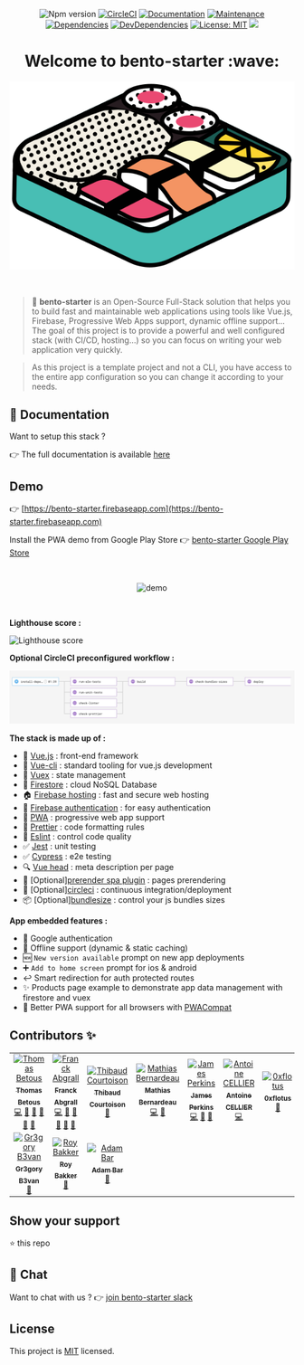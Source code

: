 <p align="center">
<img src="https://img.shields.io/badge/version-1.0.0-blue.svg?cacheSeconds=2592000" alt="Npm version" target="_blank" />
<a href="https://circleci.com/gh/kefranabg/bento-starter/tree/master"><img alt="CircleCI" src="https://circleci.com/gh/kefranabg/bento-starter/tree/master.svg?style=svg&circle-token=f311e2320782a12321a769faa2ef1d3cdf5e1a10" target="_blank" /></a>
<a href="https://bento-starter.netlify.com/"><img alt="Documentation" src="https://img.shields.io/badge/documentation-yes-brightgreen.svg" target="_blank" /></a>
<a href="https://gitHub.com/kefranabg/bento-starter/graphs/commit-activity"><img alt="Maintenance" src="https://img.shields.io/badge/Maintained%3F-yes-green.svg" target="_blank" /></a>
<a href="https://david-dm.org/kefranabg/bento-starter"><img alt="Dependencies" src="https://img.shields.io/david/kefranabg/bento-starter.svg" target="_blank" /></a>
<a href="https://david-dm.org/kefranabg/bento-starter?type=dev"><img alt="DevDependencies" src="https://img.shields.io/david/dev/kefranabg/bento-starter.svg" target="_blank" /></a>
<a href="https://github.com/kefranabg/bento-starter/blob/master/LICENSE"><img alt="License: MIT" src="https://img.shields.io/badge/License-MIT-yellow.svg" target="_blank" /></a>
<a href="https://join.slack.com/t/bento-starter/shared_invite/enQtNjE5OTI5MzQyMTE3LTVjYjM3YjMzMGQ4NjgzYzY5YWMwNDkyY2VmMzg4ODg0OTkwZDRhMzg3OWU0MGY1MGYwMmVjYThiMmU2YzBjODY" target="_blank"><img src="https://home-assistant.io/images/supported_brands/slack.png" height="20px" /></a> 
</p>

<h1 align="center">Welcome to bento-starter :wave:</h1>

<p align="center">
  <img src="https://raw.githubusercontent.com/kefranabg/bento-starter/master/src/assets/img/bento-starter.svg?sanitize=true" alt="Bento-starter"/>
</p>

<br />

> :bento: **bento-starter** is an Open-Source Full-Stack solution that helps you to build fast and maintainable web applications using tools like Vue.js, Firebase, Progressive Web Apps support, dynamic offline support... The goal of this project is to provide a powerful and well configured stack (with CI/CD, hosting...) so you can focus on writing your web application very quickly.

> As this project is a template project and not a CLI, you have access to the entire app configuration so you can change it according to your needs.

## :book: Documentation

Want to setup this stack ?

:point_right: The full documentation is available [here](https://bento-starter.netlify.com/)

## Demo

:point_right: [https://bento-starter.firebaseapp.com](https://bento-starter.firebaseapp.com)

Install the PWA demo from Google Play Store :point_right: [bento-starter Google Play Store](https://play.google.com/store/apps/details?id=com.bentostarter.bentostarterdemo)

<br />

<p align="center">
  <img src="https://user-images.githubusercontent.com/9840435/56022522-30ba0980-5d0c-11e9-8c61-23a9f91a926f.gif" alt="demo"/>
</p>

<br />

**Lighthouse score :**

![Lighthouse score](https://raw.githubusercontent.com/kefranabg/bento-starter/master/resources/lighthouse-score-report.jpg)

**Optional CircleCI preconfigured workflow :**

![CI Workflow](https://raw.githubusercontent.com/kefranabg/bento-starter/master/resources/ci-workflow.jpg)

**The stack is made up of :**

- :metal: [Vue.js](https://vuejs.org/) : front-end framework
- :wrench: [Vue-cli](https://cli.vuejs.org/) : standard tooling for vue.js development
- :repeat: [Vuex](https://vuex.vuejs.org/) : state management
- :floppy_disk: [Firestore](https://firebase.google.com/products/firestore/) : cloud NoSQL Database
- :house: [Firebase hosting](https://firebase.google.com/products/hosting/) : fast and secure web hosting
- :bust_in_silhouette: [Firebase authentication](https://firebase.google.com/products/firestore/) : for easy authentication
- :iphone: [PWA](https://www.npmjs.com/package/@vue/cli-plugin-pwa) : progressive web app support
- :lipstick: [Prettier](https://prettier.io/) : code formatting rules
- :rotating_light: [Eslint](https://eslint.org/) : control code quality
- :white_check_mark: [Jest](https://jestjs.io/) : unit testing
- :white_check_mark: [Cypress](https://www.cypress.io/) : e2e testing
- :mag: [Vue head](https://github.com/ktquez/vue-head) : meta description per page
- :page_facing_up: [Optional][prerender spa plugin](https://github.com/chrisvfritz/prerender-spa-plugin) : pages prerendering
- :green_heart: [Optional][circleci](https://circleci.com/) : continuous integration/deployment
- :package: [Optional][bundlesize](https://github.com/siddharthkp/bundlesize) : control your js bundles sizes

**App embedded features :**

- :bust_in_silhouette: Google authentication
- :mobile_phone_off: Offline support (dynamic & static caching)
- :new: `New version available` prompt on new app deployments
- :heavy_plus_sign: `Add to home screen` prompt for ios & android
- :leftwards_arrow_with_hook: Smart redirection for auth protected routes
- :sparkles: Products page example to demonstrate app data management with firestore and vuex
- :muscle: Better PWA support for all browsers with [PWACompat](https://github.com/GoogleChromeLabs/pwacompat)

## Contributors ✨

<!-- ALL-CONTRIBUTORS-LIST:START - Do not remove or modify this section -->
<!-- prettier-ignore -->
<table>
  <tr>
    <td align="center"><a href="https://github.com/tbetous"><img src="https://avatars3.githubusercontent.com/u/4435536?v=4" width="75px;" alt="Thomas Betous"/><br /><sub><b>Thomas Betous</b></sub></a><br /><a href="https://github.com/Franck Abgrall/bento-starter/commits?author=tbetous" title="Code">💻</a> <a href="https://github.com/Franck Abgrall/bento-starter/commits?author=tbetous" title="Documentation">📖</a> <a href="#question-tbetous" title="Answering Questions">💬</a> <a href="#ideas-tbetous" title="Ideas, Planning, & Feedback">🤔</a> <a href="#review-tbetous" title="Reviewed Pull Requests">👀</a> <a href="#maintenance-tbetous" title="Maintenance">🚧</a></td>
    <td align="center"><a href="https://www.franck-abgrall.me/"><img src="https://avatars3.githubusercontent.com/u/9840435?v=4" width="75px;" alt="Franck Abgrall"/><br /><sub><b>Franck Abgrall</b></sub></a><br /><a href="https://github.com/Franck Abgrall/bento-starter/commits?author=kefranabg" title="Code">💻</a> <a href="https://github.com/Franck Abgrall/bento-starter/commits?author=kefranabg" title="Documentation">📖</a> <a href="#question-kefranabg" title="Answering Questions">💬</a> <a href="#ideas-kefranabg" title="Ideas, Planning, & Feedback">🤔</a> <a href="#review-kefranabg" title="Reviewed Pull Requests">👀</a> <a href="#maintenance-kefranabg" title="Maintenance">🚧</a></td>
    <td align="center"><a href="https://errorna.me"><img src="https://avatars2.githubusercontent.com/u/6669733?v=4" width="75px;" alt="Thibaud Courtoison"/><br /><sub><b>Thibaud Courtoison</b></sub></a><br /><a href="https://github.com/Franck Abgrall/bento-starter/commits?author=Errorname" title="Documentation">📖</a></td>
    <td align="center"><a href="https://github.com/mbernardeau"><img src="https://avatars0.githubusercontent.com/u/7049049?v=4" width="75px;" alt="Mathias Bernardeau"/><br /><sub><b>Mathias Bernardeau</b></sub></a><br /><a href="https://github.com/Franck Abgrall/bento-starter/commits?author=mbernardeau" title="Code">💻</a> <a href="#ideas-mbernardeau" title="Ideas, Planning, & Feedback">🤔</a></td>
    <td align="center"><a href="https://jamesperkins.io/"><img src="https://avatars3.githubusercontent.com/u/45409975?v=4" width="75px;" alt="James Perkins"/><br /><sub><b>James Perkins</b></sub></a><br /><a href="https://github.com/Franck Abgrall/bento-starter/commits?author=perkinsjr" title="Code">💻</a> <a href="https://github.com/Franck Abgrall/bento-starter/issues?q=author%3Aperkinsjr" title="Bug reports">🐛</a> <a href="#question-perkinsjr" title="Answering Questions">💬</a></td>
    <td align="center"><a href="https://github.com/antoinecellier"><img src="https://avatars0.githubusercontent.com/u/5922848?v=4" width="75px;" alt="Antoine CELLIER"/><br /><sub><b>Antoine CELLIER</b></sub></a><br /><a href="https://github.com/Franck Abgrall/bento-starter/commits?author=antoinecellier" title="Code">💻</a></td>
    <td align="center"><a href="https://github.com/0xflotus"><img src="https://avatars3.githubusercontent.com/u/26602940?v=4" width="75px;" alt="0xflotus"/><br /><sub><b>0xflotus</b></sub></a><br /><a href="https://github.com/Franck Abgrall/bento-starter/commits?author=0xflotus" title="Documentation">📖</a></td>
  </tr>
  <tr>
    <td align="center"><a href="https://github.com/GregoryBevan"><img src="https://avatars1.githubusercontent.com/u/4266007?v=4" width="75px;" alt="Gr3gory B3van"/><br /><sub><b>Gr3gory B3van</b></sub></a><br /><a href="#ideas-GregoryBevan" title="Ideas, Planning, & Feedback">🤔</a></td>
    <td align="center"><a href="https://www.linkedin.com/pub/roy-bakker/41/aa7/335"><img src="https://avatars2.githubusercontent.com/u/10207274?v=4" width="75px;" alt="Roy Bakker"/><br /><sub><b>Roy Bakker</b></sub></a><br /><a href="https://github.com/Franck Abgrall/bento-starter/issues?q=author%3ARoyBkker" title="Bug reports">🐛</a></td>
    <td align="center"><a href="https://adambar.pl"><img src="https://avatars0.githubusercontent.com/u/1309057?v=4" width="75px;" alt="Adam Bar"/><br /><sub><b>Adam Bar</b></sub></a><br /><a href="#ideas-NOtherDev" title="Ideas, Planning, & Feedback">🤔</a></td>
  </tr>
</table>

<!-- ALL-CONTRIBUTORS-LIST:END -->


## Show your support

⭐️ this repo

## 💬 Chat

Want to chat with us  ? 👉 [join bento-starter slack](https://join.slack.com/t/bento-starter/shared_invite/enQtNjE5OTI5MzQyMTE3LTVjYjM3YjMzMGQ4NjgzYzY5YWMwNDkyY2VmMzg4ODg0OTkwZDRhMzg3OWU0MGY1MGYwMmVjYThiMmU2YzBjODY)

## License

This project is [MIT](https://github.com/kefranabg/bento-starter/blob/master/LICENSE) licensed.
